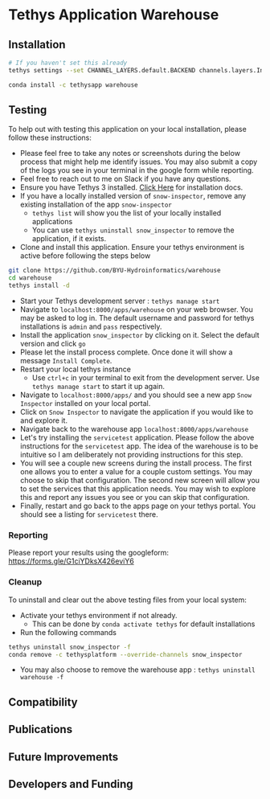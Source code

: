 # Tethys Application Warehouse

## Installation

```sh
# If you haven't set this already
tethys settings --set CHANNEL_LAYERS.default.BACKEND channels.layers.InMemoryChannelLayer

conda install -c tethysapp warehouse
```

## Testing

To help out with testing this application on your local installation, please follow these instructions:

-   Please feel free to take any notes or screenshots during the below process that might help me identify issues. You may also submit a copy of the logs you see in your terminal in the google form while reporting.
-   Feel free to reach out to me on Slack if you have any questions.
-   Ensure you have Tethys 3 installed. [Click Here](http://docs.tethysplatform.org/en/stable/installation.html) for installation docs.
-   If you have a locally installed version of `snow-inspector`, remove any existing installation of the app `snow-inspector`
    -   `tethys list` will show you the list of your locally installed applications
    -   You can use `tethys uninstall snow_inspector` to remove the application, if it exists.
-   Clone and install this application. Ensure your tethys environment is active before following the steps below

```sh
git clone https://github.com/BYU-Hydroinformatics/warehouse
cd warehouse
tethys install -d
```

-   Start your Tethys development server : `tethys manage start`
-   Navigate to `localhost:8000/apps/warehouse` on your web browser. You may be asked to log in. The default username and password for tethys installations is `admin` and `pass` respectively.
-   Install the application `snow_inspector` by clicking on it. Select the default version and click `go`
-   Please let the install process complete. Once done it will show a message `Install Complete`.
-   Restart your local tethys instance
    -   Use `ctrl+c` in your terminal to exit from the development server. Use `tethys manage start` to start it up again.
-   Navigate to `localhost:8000/apps/` and you should see a new app `Snow Inspector` installed on your local portal.
-   Click on `Snow Inspector` to navigate the application if you would like to and explore it.
-   Navigate back to the warehouse app `localhost:8000/apps/warehouse`
-   Let's try installing the `servicetest` application. Please follow the above instructions for the `servicetest` app. The idea of the warehouse is to be intuitive so I am deliberately not providing instructions for this step.
-   You will see a couple new screens during the install process. The first one allows you to enter a value for a couple custom settings. You may choose to skip that configuration. The second new screen will allow you to set the services that this application needs. You may wish to explore this and report any issues you see or you can skip that configuration.
-   Finally, restart and go back to the apps page on your tethys portal. You should see a listing for `servicetest` there.

### Reporting

Please report your results using the googleform: https://forms.gle/G1ciYDksX426eviY6

### Cleanup

To uninstall and clear out the above testing files from your local system:

-   Activate your tethys environment if not already.
    -   This can be done by `conda activate tethys` for default installations
-   Run the following commands

```sh
tethys uninstall snow_inspector -f
conda remove -c tethysplatform --override-channels snow_inspector
```

-   You may also choose to remove the warehouse app : `tethys uninstall warehouse -f`

## Compatibility

## Publications

## Future Improvements

## Developers and Funding
